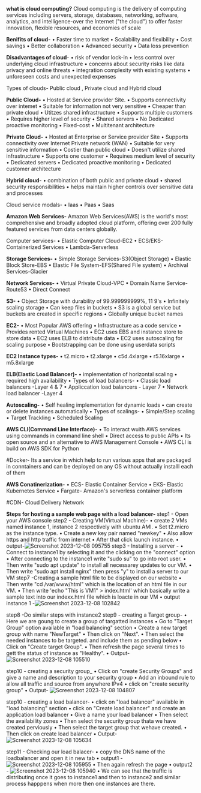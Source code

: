 **what is cloud computing?**
Cloud computing is the delivery of computing services including servers, storage, databases, networking, software, analytics, and intelligence-over the Internet ("the cloud") to offer faster innovation, flexible resources, and economies of scale

**Benifits of cloud-**
• Faster time to market
• Scalability and flexibility
• Cost savings
• Better collaboration
• Advanced security
• Data loss prevention

**Disadvantages of cloud**-
• risk of vendor lock-in
• less control over underlying cloud infrastructure
• concerns about security risks like data privacy and online threats
• integration complexity with existing systems
• unforeseen costs and unexpected expenses

Types of clouds- Public cloud , Private cloud and Hybrid cloud

**Public Cloud-**
• Hosted at Service provider Site.
• Supports connectivity over intemet
• Suitable for information not very sensitive
• Cheaper than private cloud
• Utitzes shared infrastructure
• Supports multiple customers
• Requires higher level of security
• Shared servers
• No Dedicated proactive monitoring
• Fixed-cost
• Multitenant architecture

**Private Cloud-**
• Hosted at Enterprise or Service provider Site
• Supports connectivity over Internet Private network (WAN)
• Suitable for very sensitive information
• Costier than public cloud
• Doesn't utilize shared infrastructure
• Supports one customer
• Requines medium level of security
• Dedicated servers
• Dedicated proactive monitoring
• Dedicated customer architecture

**Hybrid cloud-**
• combination of both public and private cloud
• shared security responsibilities
• helps maintain higher controls over sensitive data and processes

Cloud service modals-
• Iaas
• Paas
• Saas

**Amazon Web Services-**
Amazon Web Services(AWS) is the world's most comprehensive and broadly adopted cloud platform, offering over 200 fully featured services from data centers globally.

Computer services-
• Elastic Computer Cloud-EC2
• ECS/EKS-Containerized Services
• Lambda-Serverless

**Storage Services-**
• Simple Storage Services-S3(Object Storage)
• Elastic Block Store-EBS
• Elastic File System-EFS(Shared File system)
• Archival Services-Glacier

**Network Services-**
• Virtual Private Cloud-VPC
• Domain Name Service-Route53
• Direct Connect

**S3-**
• Object Storage with durability of 99.999999999%, 11 9's
• Infinitely scaling storage
• Can keep files in buckets
• S3 is a global service but buckets are created in specific regions
• Globally unique bucket names

**EC2-**
• Most Popular AWS offering
• Infrastructure as a code service
• Provides rented Virtual Machines
• EC2 uses EBS and instance store to store data
• EC2 uses ELB to distribute data
• EC2 uses autoscaling for scaling purpose
• Bootstrapping can be done using userdata scripts

**EC2 Instance types-**
• t2.micro
• t2.xlarge
• c5d.4xlarge
• r5.16xlarge
• m5.8xlarge

**ELB(Elastic Load Balancer)-**
  • implementation of horizontal scaling
  • required high availability
  • Types of load balancers-
     • Classic load balancers -Layer 4 & 7
     • Appliccation load balancers - Layer 7
     • Network load balancer -Layer 4

**Autoscaling-**
  • Self healing implementation for dynamic loads
  • can create  or delete instances automatically
  • Types of scalings-
    • Simple/Step scaling
    • Target Trackling
    • Scheduled Scaling

**AWS CLI(Command Line Interface)-**
  • To interact wuith AWS services using commands in command line shell
  • Direct access to public APIs
  • Its open source and an alternative to AWS Management Console
  • AWS CLI is build  on AWS SDK for Python

#Docker- Its a service in which help to run various apps that are packaged in conntainers and can be deployed on any OS without  actually installl each of them

**AWS Conatinerization-**
  • ECS- Elastic Container Service
  • EKS- Elastic Kubernetes Service
  • Fargate- Amazon's serverless container platform

#CDN- Cloud Delivery Network

**Steps for hosting a sample web page with  a load balancer-**
step1 - Open your AWS console
step2 - Creating VM(Virtual Machine)-
    • create 2 VMs named instance 1, instance 2 respectively with ubuntu AMI.
    • Set t2.micro as the instance type.
    • Create a new key pair named "newkey"
    • Also allow https and http traffic from internet
    • After that click launch instance.
    • output-![Screenshot 2023-12-08 095755](https://github.com/userramanujan/notes/assets/145014171/4a153003-77c3-4e25-a0a1-4849e6b644fc)
step3 - Installing a server -
     • Connect to instance1 by selecting it and the clicking on the "connect" option 
     • After connecting to the instance1 write "sudo su" to go into root user.
     • Then write "sudo apt update" to install all necessarey updates to our VM.
     • Then write "sudo apt install nginx" then press "y" to install a server to our VM
step7 -Creating a sample html file to be displayed on our website
    • Then write "cd /var/www/html" which is the location of an html file in our VM.
    • Then write 'echo "This is VM1" > index.html' which basically write a sample text into our indexx.html file which is loacte in our VM
    • output instance 1 -![Screenshot 2023-12-08 102842](https://github.com/userramanujan/notes/assets/145014171/c05a6ec7-2564-4f81-90ca-907298406663)

step8 -Do similar steps with instance2
step9 - creating a Target group-
      • Here we are goung to create a group of targatted instances
      • Go to "Target Group" option available in "load balancing" section
      • Create a new target group with  name "NewTarget"
      • Then click on "Next".
      • Then select the needed instances to be targeted. and include them as pending below
      • Click on "Create target Group".
      • Then refresh the page several times to gett the status of instance as "Healthy".
      • Output- ![Screenshot 2023-12-08 105510](https://github.com/userramanujan/notes/assets/145014171/3d2ade16-a4c9-4ebc-a302-88b8c0a1d8d5)

step10 - creating a security group_
      • Click on "create Security Groups" and give a name and description to your security group
      • Add an inbound rule to allow all traffic and source from anywhere IPv4
      • click on "create security group"
      • Output- ![Screenshot 2023-12-08 104807](https://github.com/userramanujan/notes/assets/145014171/93723989-a928-4056-a9dd-15d8e30e44e6)

step10 - creating a load balancer-
      • click on "load balancer" available in "load balancing" section
      • click on "Create load balancer" and create an application load balancer
      • Give a name your load balancer
      • Then select the availability zones
      • Then select the security group thata we have created perviously
      • Then select the target group that wehave created.
      • Then click on create load balancer
      • Output- ![Screenshot 2023-12-08 105634](https://github.com/userramanujan/notes/assets/145014171/9c35fcf8-b6ce-410f-a18f-8aaf27476b6d)

step11 - Checking our load balacer-
      • copy the DNS name of the loadbalancer and open it in new tab 
      • output1 -![Screenshot 2023-12-08 105955](https://github.com/userramanujan/notes/assets/145014171/48bd16fc-3469-4dfd-8839-6b84f51e3599)
      • Then again refresh the page
      • output2 - ![Screenshot 2023-12-08 105940](https://github.com/userramanujan/notes/assets/145014171/37dd07e8-f277-4bf0-aaa7-69753ee56f44)
      • We can see that  the traffic is distributing once it goes to instance1 and then to instance2 and similar process happpens when more then one instances are there.

